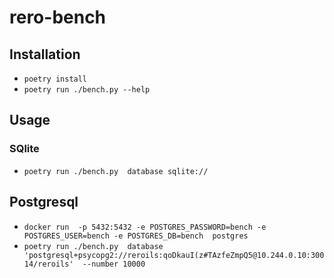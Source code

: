 # rero-bench

## Installation

- `poetry install`
- `poetry run ./bench.py --help`

## Usage

### SQlite

- `poetry run ./bench.py  database sqlite://`

## Postgresql

- `docker run  -p 5432:5432 -e POSTGRES_PASSWORD=bench -e POSTGRES_USER=bench -e POSTGRES_DB=bench  postgres`
- `poetry run ./bench.py  database 'postgresql+psycopg2://reroils:qoDkauI(z#TAzfeZmpQ5@10.244.0.10:30014/reroils'  --number 10000`
